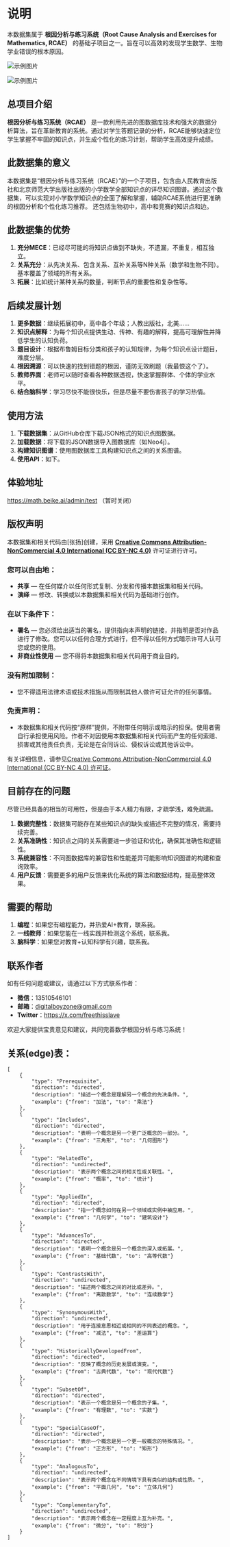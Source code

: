 # 说明

本数据集属于 **根因分析与练习系统（Root Cause Analysis and Exercises for Mathematics, RCAE）** 的基础子项目之一。旨在可以高效的发现学生数学、生物学业错误的根本原因。

![示例图片](https://raw.githubusercontent.com/digitalboy/mathGPT_graph_data/main/sample.png)

![示例图片](https://raw.githubusercontent.com/digitalboy/mathGPT_graph_data/main/bio.png)

## 总项目介绍

**根因分析与练习系统（RCAE）** 是一款利用先进的图数据库技术和强大的数据分析算法，旨在革新教育的系统。通过对学生答题记录的分析，RCAE能够快速定位学生掌握不牢固的知识点，并生成个性化的练习计划，帮助学生高效提升成绩。

## 此数据集的意义

本数据集是“根因分析与练习系统（RCAE）”的一个子项目，包含由人民教育出版社和北京师范大学出版社出版的小学数学全部知识点的详尽知识图谱。通过这个数据集，可以实现对小学数学知识点的全面了解和掌握，辅助RCAE系统进行更准确的根因分析和个性化练习推荐。
还包括生物初中，高中和竞赛的知识点和边。

## 此数据集的优势
1. **充分MECE**：已经尽可能的将知识点做到不缺失，不遗漏，不重复，相互独立。
2. **关系充分**：从先决关系、包含关系、互补关系等N种关系（数学和生物不同）。基本覆盖了领域的所有关系。
3. **拓展**：比如统计某种关系的数量，判断节点的重要性和复杂性等。

## 后续发展计划
1. **更多数据**：继续拓展初中，高中各个年级；人教出版社，北美……
2. **知识点解释**：为每个知识点提供生动、传神、有趣的解释，提高可理解性并降低学生的认知负荷。
3. **题目设计**：根据布鲁姆目标分类和孩子的认知规律，为每个知识点设计题目，难度分层。
4. **根因溯源**：可以快速的找到错题的根因，谨防无效刷题（我最恨这个了）。
5. **教师界面**：老师可以随时查看各种数据透视，快速掌握群体、个体的学业水平。
6. **结合脑科学**：学习尽快不能很快乐，但是尽量不要伤害孩子的学习热情。


## 使用方法
1. **下载数据集**：从GitHub仓库下载JSON格式的知识点图数据。
2. **加载数据**：将下载的JSON数据导入图数据库（如Neo4j）。
3. **构建知识图谱**：使用图数据库工具构建知识点之间的关系图谱。
4. **使用API**：如下。

## 体验地址
https://math.beike.ai/admin/test （暂时关闭）



## 版权声明
本数据集和相关代码由[张扬]创建，采用 **[Creative Commons Attribution-NonCommercial 4.0 International (CC BY-NC 4.0)](https://creativecommons.org/licenses/by-nc/4.0/deed.zh)** 许可证进行许可。

### 您可以自由地：
- **共享** — 在任何媒介以任何形式复制、分发和传播本数据集和相关代码。
- **演绎** — 修改、转换或以本数据集和相关代码为基础进行创作。

### 在以下条件下：
- **署名** — 您必须给出适当的署名，提供指向本声明的链接，并指明是否对作品进行了修改。您可以以任何合理方式进行，但不得以任何方式暗示许可人认可您或您的使用。
- **非商业性使用** — 您不得将本数据集和相关代码用于商业目的。

### 没有附加限制：
- 您不得适用法律术语或技术措施从而限制其他人做许可证允许的任何事情。

### 免责声明：
- 本数据集和相关代码按“原样”提供，不附带任何明示或暗示的担保。使用者需自行承担使用风险。作者不对因使用本数据集和相关代码而产生的任何索赔、损害或其他责任负责，无论是在合同诉讼、侵权诉讼或其他诉讼中。

有关详细信息，请参见[Creative Commons Attribution-NonCommercial 4.0 International (CC BY-NC 4.0) 许可证](https://creativecommons.org/licenses/by-nc/4.0/deed.zh)。

## 目前存在的问题
尽管已经具备的相当的可用性，但是由于本人精力有限，才疏学浅，难免疏漏。

1. **数据完整性**：数据集可能存在某些知识点的缺失或描述不完整的情况，需要持续完善。
2. **关系准确性**：知识点之间的关系需要进一步验证和优化，确保其准确性和逻辑性。
3. **系统兼容性**：不同图数据库的兼容性和性能差异可能影响知识图谱的构建和查询效率。
4. **用户反馈**：需要更多的用户反馈来优化系统的算法和数据结构，提高整体效果。

## 需要的帮助
1. **编程**：如果您有编程能力，并热爱AI+教育，联系我。
2. **一线教师**：如果您能在一线实践并检测这个系统，联系我。
3. **脑科学**：如果您对教育+认知科学有兴趣，联系我。

## 联系作者

如有任何问题或建议，请通过以下方式联系作者：

- **微信**：13510546101
- **邮箱**：digitalboyzone@gmail.com
- **Twitter**：https://x.com/freethisslave

欢迎大家提供宝贵意见和建议，共同完善数学根因分析与练习系统！

## 关系(edge)表：
```
[
    {
        "type": "Prerequisite",
        "direction": "directed",
        "description": "描述一个概念是理解另一个概念的先决条件。",
        "example": {"from": "加法", "to": "乘法"}
    },
    {
        "type": "Includes",
        "direction": "directed",
        "description": "表明一个概念是另一个更广泛概念的一部分。",
        "example": {"from": "三角形", "to": "几何图形"}
    },
    {
        "type": "RelatedTo",
        "direction": "undirected",
        "description": "表示两个概念之间的相关性或关联性。",
        "example": {"from": "概率", "to": "统计"}
    },
    {
        "type": "AppliedIn",
        "direction": "directed",
        "description": "指一个概念如何在另一个领域或实例中被应用。",
        "example": {"from": "几何学", "to": "建筑设计"}
    },
    {
        "type": "AdvancesTo",
        "direction": "directed",
        "description": "表明一个概念是另一个概念的深入或拓展。",
        "example": {"from": "基础代数", "to": "高等代数"}
    },
    {
        "type": "ContrastsWith",
        "direction": "undirected",
        "description": "描述两个概念之间的对比或差异。",
        "example": {"from": "离散数学", "to": "连续数学"}
    },
    {
        "type": "SynonymousWith",
        "direction": "undirected",
        "description": "用于连接意思相近或相同的不同表述的概念。",
        "example": {"from": "减法", "to": "差运算"}
    },
    {
        "type": "HistoricallyDevelopedFrom",
        "direction": "directed",
        "description": "反映了概念的历史发展或演变。",
        "example": {"from": "古典代数", "to": "现代代数"}
    },
    {
        "type": "SubsetOf",
        "direction": "directed",
        "description": "表示一个概念是另一个概念的子集。",
        "example": {"from": "有理数", "to": "实数"}
    },
    {
        "type": "SpecialCaseOf",
        "direction": "directed",
        "description": "表示一个概念是另一个更一般概念的特殊情况。",
        "example": {"from": "正方形", "to": "矩形"}
    },
    {
        "type": "AnalogousTo",
        "direction": "undirected",
        "description": "表示两个概念在不同情境下具有类似的结构或性质。",
        "example": {"from": "平面几何", "to": "立体几何"}
    },
    {
        "type": "ComplementaryTo",
        "direction": "undirected",
        "description": "表示两个概念在一定程度上互为补充。",
        "example": {"from": "微分", "to": "积分"}
    }
]

```
